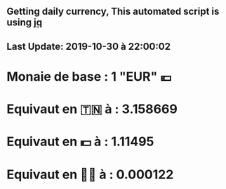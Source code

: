 ## Getting daily currency, This automated script is using [jq](https://stedolan.github.io/jq/)
## Last Update:  2019-10-30 à 22:00:02
 # Monaie de base : 1 "EUR" 💶 
 # Equivaut en 🇹🇳 à :  3.158669 
 # Equivaut en 💵 à : 1.11495
 # Equivaut en 🐱‍💻 à :  0.000122
